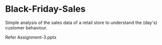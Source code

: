 # Black-Friday-Sales

Simple analysis of the sales data of a retail store to understand the (day's) customer behaviour.

Refer Assignment-3.pptx
